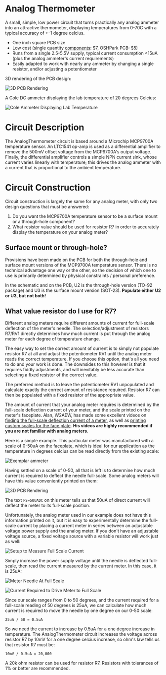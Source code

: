 Analog Thermometer
===================

A small, simple, low power circuit that turns practically any analog ammeter into an attractive thermometer, displaying temperatures from 0-70C with a typical accuracy of +-1 degree celcius.

  * One inch square PCB size
  * Low cost (single quantity [components](./digikey_bom.csv): $7, OSHPark PCB: $5)
  * Runs from a single 2.5-5.5V supply, typical current consumption <15uA (plus the analog ammeter's current requirements)
  * Easily adapted to work with nearly any ammeter by changing a single resistor, and/or adjusting a potentiometer

3D rendering of the PCB design:

![3D PCB Rendering](./images/3D_view.png)

A Cole DC ammeter displaying the lab temperature of 20 degrees Celcius:

![Cole Ammeter Displaying Lab Temperature](./images/analog_thermometer.jpg)

Circuit Description
===================

The AnalogThermometer circuit is based around a Microchip MCP9700A temperature sensor. An LTC1541 op-amp is used as a differential amplifier to remove the 500mV offset voltage from the MCP9700A's output voltage. Finally, the differential amplifier controls a simple NPN current sink, whose current varies linearly with temperature; this drives the analog ammeter with a current that is proportional to the ambient temperature.

Circuit Construction
====================

Circuit construction is largely the same for any analog meter, with only two design questions that must be answered:

1. Do you want the MCP9700A temperature sensor to be a surface mount or a through-hole component?
2. What resistor value should be used for resistor R7 in order to accurately display the temperature on your analog meter?

Surface mount or through-hole?
------------------------------

Provisions have been made on the PCB for both the through-hole and surface mount versions of the MCP9700A temperature sensor. There is no technical advantage one way or the other, so the decision of which one to use is primarily determined by physical constraints / personal preference.

In the schematic and on the PCB, U2 is the through-hole version (TO-92 package) and U3 is the surface mount version (SOT-23). **Populate either U2 or U3, but not both!**

What value resistor do I use for R7?
------------------------------------

Different analog meters require different amounts of current for full-scale deflection of the meter's needle. The selection/adjustment of resistors R7/RV1 directly determines how much current is put through the analog meter for each degree of temperature change.

The easy way to set the correct amount of current is to simply not populate resistor R7 at all and adjust the potentiometer RV1 until the analog meter reads the correct temperature. If you choose this option, that's all you need to do and your work is done. The downsides to this however is that it requires fiddly adjustments, and will inevitably be less accurate than selecting a fixed resistor of the correct value.

The preferred method is to leave the potentiometer RV1 unpopulated and calculate exactly the correct amount of resistance required. Resistor R7 can then be populated with a fixed resistor of the appropriate value.

The amount of current that your analog meter requires is determined by the full-scale deflection current of your meter, and the scale printed on the meter's faceplate. Alan, W2AEW, has made some excellent videos on [finding the full-scale deflection current of a meter](https://www.youtube.com/watch?v=wbRx5cQZ8Ts&t=3m22s), as well as [printing custom scales for the face
plate](https://www.youtube.com/watch?v=wbRx5cQZ8Ts&t=13m09s). **His videos are highly recommended if you are not familiar with analog meters**.

Here is a simple example. This particular meter was manufactured with a scale of 0-50uA on the faceplate, which is ideal for our application as the temperature in degrees celcius can be read directly from the existing scale:

![Exemplar ammeter](./images/50uA_Meter.jpg)

Having settled on a scale of 0-50, all that is left is to determine how much current is required to deflect the needle full-scale. Some analog meters will have this value conveniently printed on them:

![3D PCB Rendering](./images/meter_fs_reading.png)

The text `FS=50UADC` on this meter tells us that 50uA of direct current will deflect the meter to its full-scale position.

Unfortunately, the analog meter used in our example does not have this information printed on it, but it is easy to experimentally determine the full-scale current by placing a current meter in series between an adjustable voltage power supply and the analog meter. If you don't have an adjustable voltage source, a fixed voltage source with a variable resistor will work just as well:

![Setup to Measure Full Scale Current](https://www.ibiblio.org/kuphaldt/electricCircuits/Exper/05165.png)

Simply increase the power supply voltage until the needle is deflected full-scale, then read the current measured by the current meter. In this case, it is 25uA:

![Meter Needle At Full Scale](./images/full_scale_reading.jpg)

![Current Required to Drive Meter to Full Scale](./images/full_scale_current_consumption.jpg)

Since our scale ranges from 0 to 50 degrees, and the current required for a full-scale reading of 50 degrees is 25uA, we can calculate how much current is required to move the needle by one degree on our 0-50 scale:

```
25uA / 50 = 0.5uA
```

So we need the current to increase by 0.5uA for a one degree increase in temperature. The AnalogThermometer circuit increases the voltage across resistor R7 by 10mV for a one degree celcius increase, so ohm's law tells us that resistor R7 must be:

```
10mV / 0.5uA = 20,000
```

A 20k ohm resistor can be used for resistor R7. Resistors with tolerances of 1% or better are recommended.

